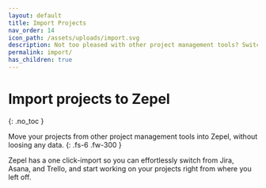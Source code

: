```yaml
---
layout: default
title: Import Projects
nav_order: 14
icon_path: /assets/uploads/import.svg
description: Not too pleased with other project management tools? Switch to Zepel for FREE. Import projects without data loss.
permalink: import/
has_children: true
---
```


# Import projects to Zepel
{: .no_toc }

Move your projects from other project management tools into Zepel, without loosing any data. 
{: .fs-6 .fw-300 }

Zepel has a one click-import so you can effortlessly switch from Jira, Asana, and Trello, and start working on your projects right from where you left off.